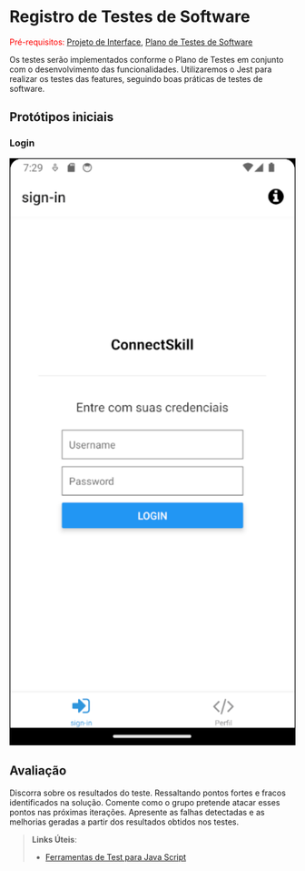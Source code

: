 # Registro de Testes de Software

<span style="color:red">Pré-requisitos: <a href="3-Projeto de Interface.md"> Projeto de Interface</a></span>, <a href="8-Plano de Testes de Software.md"> Plano de Testes de Software</a>

Os testes serão implementados conforme o Plano de Testes em conjunto com o desenvolvimento das funcionalidades. 
Utilizaremos o Jest para realizar os testes das features, seguindo boas práticas de testes de software.

## Protótipos iniciais

### Login 
<img width="950" alt="" src="docs\img\login_prot.png">

## Avaliação

Discorra sobre os resultados do teste. Ressaltando pontos fortes e fracos identificados na solução. Comente como o grupo pretende atacar esses pontos nas próximas iterações. Apresente as falhas detectadas e as melhorias geradas a partir dos resultados obtidos nos testes.

> **Links Úteis**:
> - [Ferramentas de Test para Java Script](https://geekflare.com/javascript-unit-testing/)